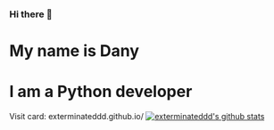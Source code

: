 ### Hi there 👋

# My name is Dany
# I am a Python developer
Visit card:
exterminateddd.github.io/
[![exterminateddd's github stats](https://github-readme-stats.vercel.app/api?username=exterminateddd)](https://github.com/anuraghazra/github-readme-stats)

